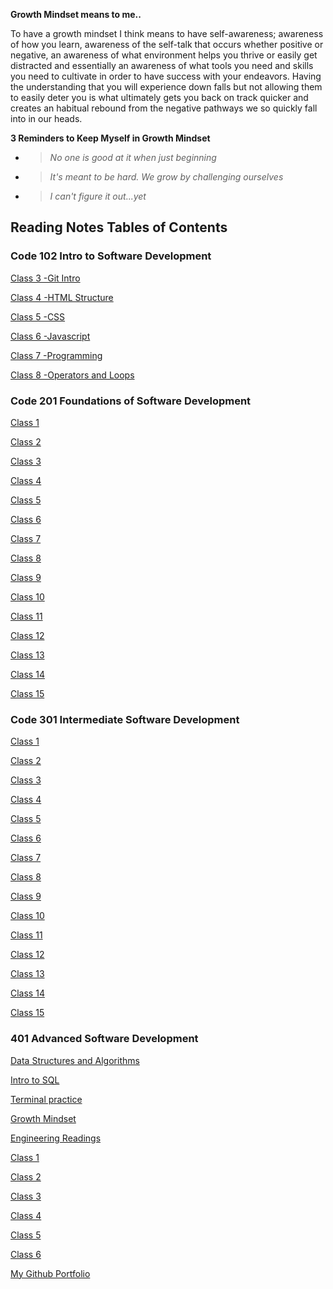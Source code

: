**Growth Mindset means to me..**

To have a growth mindset I think means to have self-awareness; awareness of how you learn, awareness of the self-talk that occurs whether positive or negative, an awareness of what environment helps you thrive or easily get distracted and essentially an awareness of what tools you need and skills you need to cultivate in order to have success with your endeavors. Having the understanding that you will experience down falls but not allowing them to easily deter you is what ultimately gets you back on track quicker and creates an habitual rebound from the negative pathways we so quickly fall into in our heads.

**3 Reminders to Keep Myself in Growth Mindset**

- > *No one is good at it when just beginning*
- > *It's meant to be hard. We grow by challenging ourselves*
- > *I can't figure it out...yet*  

## Reading Notes Tables of Contents

### Code 102 Intro to Software Development

[Class 3 -Git Intro](102notes/class3notes.md)

[Class 4 -HTML Structure](102notes/class4notes.md)

[Class 5 -CSS](102notes/class5notes.md)

[Class 6 -Javascript](102notes/class6notes.md)

[Class 7 -Programming](102notes/class7notes.md)

[Class 8 -Operators and Loops](102notes/class8notes.md)

### Code 201 Foundations of Software Development

[Class 1](201Notes/Class1notes.md)

[Class 2](201Notes/Class2notes.md)

[Class 3](201Notes/Class3notes.md)

[Class 4](201Notes/Class4notes.md)

[Class 5](201Notes/Class5notes.md)

[Class 6](201Notes/Class6notes.md)

[Class 7](201Notes/Class7notes.md)

[Class 8](201Notes/Class8notes.md)

[Class 9](201Notes/Class9notes.md)

[Class 10](201Notes/Class10notes.md)

[Class 11](201Notes/Class11notes.md)

[Class 12](201Notes/Class12notes.md)

[Class 13](201Notes/Class13notes.md)

[Class 14](201Notes/Class14notes.md)

[Class 15](201Notes/Class15notes.md)

### Code 301 Intermediate Software Development

[Class 1](301Notes/Class1notes.md)

[Class 2](301Notes/Class2notes.md)

[Class 3](301Notes/Class3notes.md)

[Class 4](301Notes/Class4notes.md)

[Class 5](301Notes/Class5notes.md)

[Class 6](301Notes/Class6notes.md)

[Class 7](301Notes/Class7notes.md)

[Class 8](301Notes/Class8notes.md)

[Class 9](301Notes/Class9notes.md)

[Class 10](301Notes/Class10notes.md)

[Class 11](301Notes/Class11notes.md)

[Class 12](301Notes/Class12notes.md)

[Class 13](301Notes/Class13notes.md)

[Class 14](301Notes/Class14notes.md)

[Class 15](301Notes/Class15notes.md)


### 401 Advanced Software Development

[Data Structures and Algorithms](401Notes/DataStructuresandAlgorithms.md)

[Intro to SQL](401Notes/IntrotoSQL.md)

[Terminal practice](401Notes/Terminalpractice.md)

[Growth Mindset](401Notes/GrowthMindset.md)

[Engineering Readings](401Notes/EngineeringReadings.md)

[Class 1](401Notes/Class1notes.md)

[Class 2](401Notes/Class2notes.md)

[Class 3](401Notes/Class3notes.md)

[Class 4](401Notes/Class4notes.md)

[Class 5](401Notes/Class5notes.md)

[Class 6](401Notes/Class6notes.md)



[My Github Portfolio](https://github.com/afrey09)

